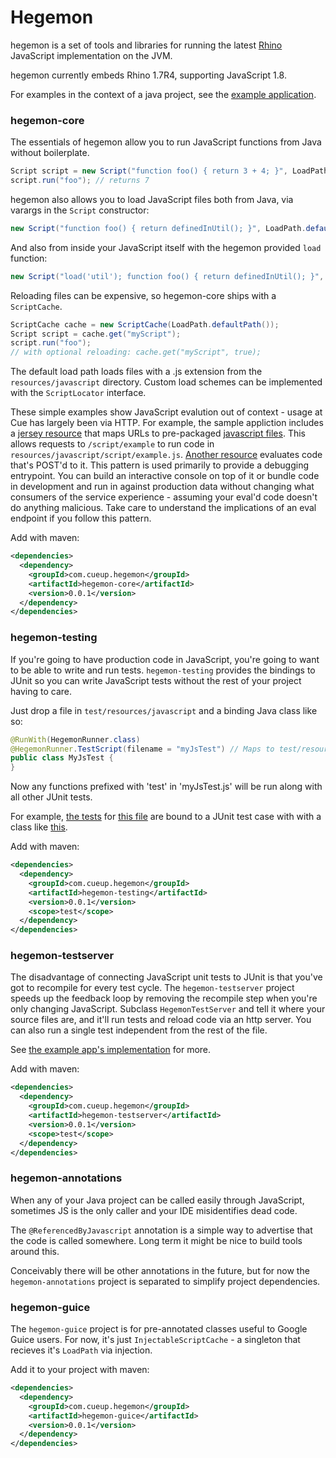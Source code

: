 # Hegemon

hegemon is a set of tools and libraries for running the latest [Rhino](https://developer.mozilla.org/en-US/docs/Rhino)
JavaScript implementation on the JVM.

hegemon currently embeds Rhino 1.7R4, supporting JavaScript 1.8.

For examples in the context of a java project, see the [example application](https://github.com/Cue/hegemon-example).

### hegemon-core

The essentials of hegemon allow you to run JavaScript functions from Java without boilerplate.

```java
Script script = new Script("function foo() { return 3 + 4; }", LoadPath.defaultPath());
script.run("foo"); // returns 7
```

hegemon also allows you to load JavaScript files both from Java, via
varargs in the `Script` constructor:

```java
new Script("function foo() { return definedInUtil(); }", LoadPath.defaultPath(), "util");
```

And also from inside your JavaScript itself with the hegemon provided `load` function:

```java
new Script("load('util'); function foo() { return definedInUtil(); }", LoadPath.defaultPath());
```

Reloading files can be expensive, so hegemon-core ships with a `ScriptCache`.

```java
ScriptCache cache = new ScriptCache(LoadPath.defaultPath());
Script script = cache.get("myScript");
script.run("foo");
// with optional reloading: cache.get("myScript", true);
```

The default load path loads files with a .js extension from the
`resources/javascript` directory. Custom load schemes can be implemented
with the `ScriptLocator` interface.

These simple examples show JavaScript evalution out of context - usage at Cue has largely been via HTTP. For example, the sample
appliction includes a [jersey resource][endpoint] that maps URLs to pre-packaged [javascript files][scripts].
This allows requests to `/script/example` to run code in `resources/javascript/script/example.js`.
[Another resource][customscript] evaluates code that's POST'd to it. This pattern is used primarily to provide a debugging entrypoint.
You can build an interactive console on top of it or bundle code in development and run in against production data
without changing what consumers of the service experience - assuming your eval'd code doesn't do anything malicious.
Take care to understand the implications of an eval endpoint if you follow this pattern.



[endpoint]: https://github.com/Cue/hegemon-example/blob/master/src/main/java/com/cueup/hegemon/example/ScriptResource.java
[customscript]: https://github.com/Cue/hegemon-example/blob/master/src/main/java/com/cueup/hegemon/example/CustomScriptResource.java
[scripts]: https://github.com/Cue/hegemon-example/tree/master/src/main/resources/javascript/script


Add with maven:

```xml
<dependencies>
  <dependency>
    <groupId>com.cueup.hegemon</groupId>
    <artifactId>hegemon-core</artifactId>
    <version>0.0.1</version>
  </dependency>
</dependencies>
```


### hegemon-testing

If you're going to have production code in JavaScript, you're going to
want to be able to write and run tests. `hegemon-testing` provides the
bindings to JUnit so you can write JavaScript tests without the rest of
your project having to care.

Just drop a file in `test/resources/javascript` and a binding Java class
like so:

```java
@RunWith(HegemonRunner.class)
@HegemonRunner.TestScript(filename = "myJsTest") // Maps to test/resources/javascript/myJsTest.js
public class MyJsTest {
}
```

Now any functions prefixed with 'test' in 'myJsTest.js' will be run
along with all other JUnit tests.

For example, [the tests](https://github.com/Cue/hegemon-example/blob/master/src/test/resources/javascript/exampleTest.js) for
[this file](https://github.com/Cue/hegemon-example/blob/master/src/main/resources/javascript/script/example.js) are bound to a JUnit test
case with with a class like [this](https://github.com/Cue/hegemon-example/blob/master/src/test/java/com/cueup/hegemon/example/ExampleTest.java).


Add with maven:

```xml
<dependencies>
  <dependency>
    <groupId>com.cueup.hegemon</groupId>
    <artifactId>hegemon-testing</artifactId>
    <version>0.0.1</version>
    <scope>test</scope>
  </dependency>
</dependencies>
```

### hegemon-testserver

The disadvantage of connecting JavaScript unit tests to JUnit is that
you've got to recompile for every test cycle. The `hegemon-testserver`
project speeds up the feedback loop by removing the recompile step when
you're only changing JavaScript. Subclass `HegemonTestServer` and tell
it where your source files are, and it'll run tests and reload code via
an http server. You can also run a single test independent from the rest
of the file.

See [the example app's implementation](https://github.com/Cue/hegemon-example/blob/master/src/test/java/com/cueup/hegemon/example/ExampleJsTestServer.java) for more.

Add with maven:

```xml
<dependencies>
  <dependency>
    <groupId>com.cueup.hegemon</groupId>
    <artifactId>hegemon-testserver</artifactId>
    <version>0.0.1</version>
    <scope>test</scope>
  </dependency>
</dependencies>
```


### hegemon-annotations

When any of your Java project can be called easily through JavaScript,
sometimes JS is the only caller and your IDE misidentifies dead code.

The `@ReferencedByJavascript` annotation is a simple way to advertise
that the code is called somewhere. Long term it might be nice to build
tools around this.

Conceivably there will be other annotations in the future, but for now
the `hegemon-annotations` project is separated to simplify project
dependencies.


### hegemon-guice

The `hegemon-guice` project is for pre-annotated classes useful to
Google Guice users. For now, it's just `InjectableScriptCache` - a
singleton that recieves it's `LoadPath` via injection.


Add it to your project with maven:

```xml
<dependencies>
  <dependency>
    <groupId>com.cueup.hegemon</groupId>
    <artifactId>hegemon-guice</artifactId>
    <version>0.0.1</version>
  </dependency>
</dependencies>
```
